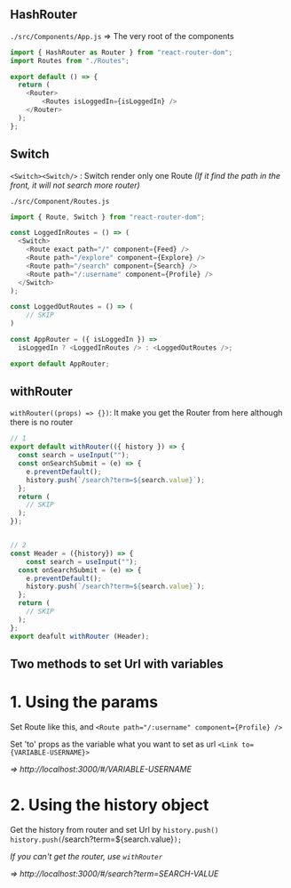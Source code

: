 ## HashRouter

`./src/Components/App.js` => The very root of the components
```js
import { HashRouter as Router } from "react-router-dom";
import Routes from "./Routes";

export default () => {
  return (
    <Router>
        <Routes isLoggedIn={isLoggedIn} />
    </Router>
  );
};

```


## Switch 

`<Switch><Switch/>` : Switch render only one Route _(If it find the path in the front, it will not search more router)_

`./src/Component/Routes.js`
```js
import { Route, Switch } from "react-router-dom";

const LoggedInRoutes = () => (
  <Switch>
    <Route exact path="/" component={Feed} />
    <Route path="/explore" component={Explore} />
    <Route path="/search" component={Search} />
    <Route path="/:username" component={Profile} />
  </Switch>
);

const LoggedOutRoutes = () => (
    // SKIP
)

const AppRouter = ({ isLoggedIn }) =>
  isLoggedIn ? <LoggedInRoutes /> : <LoggedOutRoutes />;

export default AppRouter;
```

## withRouter

`withRouter((props) => {})`: It make you get the Router from here although there is no router

```js
// 1
export default withRouter(({ history }) => {
  const search = useInput("");
  const onSearchSubmit = (e) => {
    e.preventDefault();
    history.push(`/search?term=${search.value}`);
  };
  return (
    // SKIP
  );
});


// 2
const Header = ({history}) => {
    const search = useInput("");
  const onSearchSubmit = (e) => {
    e.preventDefault();
    history.push(`/search?term=${search.value}`);
  };
  return (
    // SKIP
  );
};
export deafult withRouter (Header);
```

## Two methods to set Url with variables

# 1. Using the params

Set Route like this, and
`<Route path="/:username" component={Profile} />`

Set 'to' props as the variable what you want to set as url
`<Link to={VARIABLE-USERNAME}>`

_=> http://localhost:3000/#/VARIABLE-USERNAME_

# 2. Using the history object

Get the history from router and set Url by `history.push()`
`history.push(`/search?term=${search.value}`);`

_If you can't get the router, use `withRouter`_

_=> http://localhost:3000/#/search?term=SEARCH-VALUE_